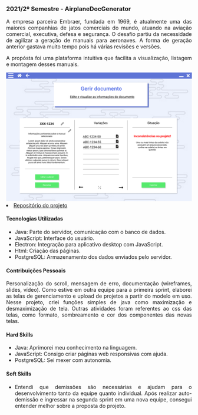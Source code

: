 ### 2021/2º Semestre - AirplaneDocGenerator
<p align="justify">A empresa parceira Embraer, fundada em 1969, é atualmente uma das maiores companhias de jatos comerciais do mundo, atuando na aviação comercial, executiva, defesa e segurança. O desafio partiu da necessidade de agilizar a geração de manuais para aeronaves. A forma de geração anterior gastava muito tempo pois há várias revisões e versões.</p>
<p align="justify">A propósta foi uma plataforma intuitiva que facilita a visualização, listagem e montagem desses manuais.</p>

<img src="https://raw.githubusercontent.com/Syank/AirplaneDocGenerator/sprint-3/doc/mockups/sprint%202/GerirManual.png">
 
 <li><a href="https://github.com/Syank/AirplaneDocGenerator">Repositório do projeto</a></li>
 
 #### Tecnologias Utilizadas
- Java: Parte do servidor, comunicação com o banco de dados.
- JavaScript: Interface do usuário.
- Electron: Integração para aplicativo desktop com JavaScript.
- Html: Criação das páginas.
- PostgreSQL: Armazenamento dos dados enviados pelo servidor.

#### Contribuições Pessoais
<p align="justify">Personalização do scroll, mensagem de erro, documentação (wireframes, slides, vídeo). Como estive em outra equipe para a primeira sprint, elaborei as telas de gerenciamento e upload de projetos a partir do modelo em uso. Nesse projeto, criei funções simples de java como maximização e desmaximização de tela. Outras atividades foram referentes ao css das telas, como formato, sombreamento e cor dos componentes das novas telas.</p>

#### Hard Skills
- Java: Aprimorei meu conhecimento na linguagem. 
- JavaScript: Consigo criar páginas web responsivas com ajuda.
- PostgreSQL: Sei mexer com autonomia.

#### Soft Skills
- <p align="justify">Entendi que demissões são necessárias e ajudam para o desenvolvimento tanto da equipe quanto individual. Após realizar auto-demissão e ingressar na segunda sprint em uma nova equipe, consegui entender melhor sobre a proposta do projeto.</p>

